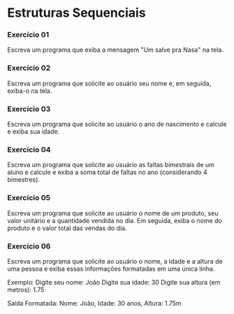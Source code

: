 # Estruturas Sequenciais

### Exercício 01
Escreva um programa que exiba a mensagem "Um salve pra Nasa" na tela.

### Exercício 02
Escreva um programa que solicite ao usuário seu nome e, em seguida, exiba-o na tela.

### Exercício 03
Escreva um programa que solicite ao usuário o ano de nascimento e calcule e exiba sua idade.

### Exercício 04
Escreva um programa que solicite ao usuário as faltas bimestrais de um aluno e calcule e exiba a soma total de faltas no ano (considerando 4 bimestres).

### Exercício 05
Escreva um programa que solicite ao usuário o nome de um produto, seu valor unitário e a quantidade vendida no dia. Em seguida, exiba o nome do produto e o valor total das vendas do dia.

### Exercício 06
Escreva um programa que solicite ao usuário o nome, a idade e a altura de uma pessoa e exiba essas informações formatadas em uma única linha.

Exemplo:
Digite seu nome: João
Digite sua idade: 30
Digite sua altura (em metros): 1.75

Saída Formatada:
Nome: João, Idade: 30 anos, Altura: 1.75m
